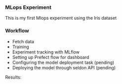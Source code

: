 ### MLops Experiment
This is my first Mlops experiment using the Iris dataset

### Workflow
- Fetch data
- Training
- Experiment tracking with MLflow
- Setting up Prefect flow for dashboard
- Configuring the model deployment task (pending)
- Deploying the model through seldon API (pending)

Results:
